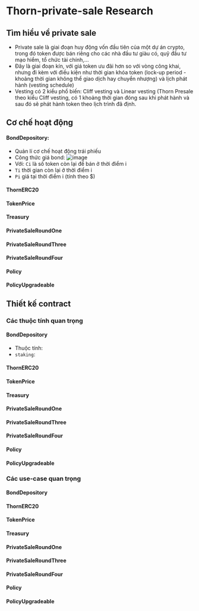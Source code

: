 # Thorn-private-sale Research
## Tìm hiểu về private sale
 - Private sale là giai đoạn huy động vốn đầu tiên của một dự án crypto, trong đó token được bán riêng cho các nhà đầu tư giàu có, quỹ đầu tư mạo hiểm, tổ chức tài chính,...
 - Đây là giai đoạn kín, với giá token ưu đãi hơn so với vòng công khai, nhưng đi kèm với điều kiện như thời gian khóa token (lock-up period - khoảng thời gian không thể giao dịch hay chuyển nhượng) và lịch phát hành (vesting schedule)
 - Vesting có 2 kiểu phổ biến: Cliff vesting và Linear vesting (Thorn Presale theo kiểu Cliff vesting, có 1 khoảng thời gian đóng sau khi phát hành và sau đó sẽ phát hành token theo lịch trình đã định.
## Cơ chế hoạt động
#### BondDepository:
- Quản lí cơ chế hoạt động trái phiếu
- Công thức giá bond:
![image](https://github.com/user-attachments/assets/d502257f-bb8b-4406-ab4c-4fc775c86135)
- Với: `Ci` là số token còn lại để bán ở thời điểm i
- `Ti` thời gian còn lại ở thời điểm i
- `Pi` giá tại thời điểm i (tính theo $)
#### ThornERC20
#### TokenPrice
#### Treasury
#### PrivateSaleRoundOne
#### PrivateSaleRoundThree
#### PrivateSaleRoundFour
#### Policy
#### PolicyUpgradeable

## Thiết kế contract
### Các thuộc tính quan trọng
#### BondDepository
- Thuộc tính:
- `staking`: 
#### ThornERC20
#### TokenPrice
#### Treasury
#### PrivateSaleRoundOne
#### PrivateSaleRoundThree
#### PrivateSaleRoundFour
#### Policy
#### PolicyUpgradeable
### Các use-case quan trọng
#### BondDepository
#### ThornERC20
#### TokenPrice
#### Treasury
#### PrivateSaleRoundOne
#### PrivateSaleRoundThree
#### PrivateSaleRoundFour
#### Policy
#### PolicyUpgradeable
